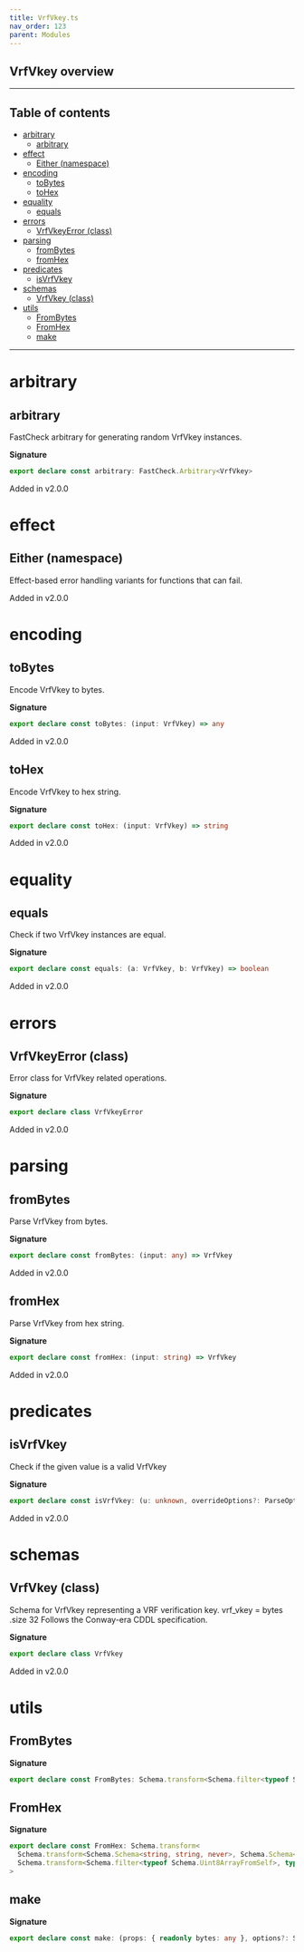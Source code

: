 ```yaml
---
title: VrfVkey.ts
nav_order: 123
parent: Modules
---
```


## VrfVkey overview

---

<h2 class="text-delta">Table of contents</h2>

- [arbitrary](#arbitrary)
  - [arbitrary](#arbitrary-1)
- [effect](#effect)
  - [Either (namespace)](#either-namespace)
- [encoding](#encoding)
  - [toBytes](#tobytes)
  - [toHex](#tohex)
- [equality](#equality)
  - [equals](#equals)
- [errors](#errors)
  - [VrfVkeyError (class)](#vrfvkeyerror-class)
- [parsing](#parsing)
  - [fromBytes](#frombytes)
  - [fromHex](#fromhex)
- [predicates](#predicates)
  - [isVrfVkey](#isvrfvkey)
- [schemas](#schemas)
  - [VrfVkey (class)](#vrfvkey-class)
- [utils](#utils)
  - [FromBytes](#frombytes-1)
  - [FromHex](#fromhex-1)
  - [make](#make)

---

# arbitrary

## arbitrary

FastCheck arbitrary for generating random VrfVkey instances.

**Signature**

```ts
export declare const arbitrary: FastCheck.Arbitrary<VrfVkey>
```

Added in v2.0.0

# effect

## Either (namespace)

Effect-based error handling variants for functions that can fail.

Added in v2.0.0

# encoding

## toBytes

Encode VrfVkey to bytes.

**Signature**

```ts
export declare const toBytes: (input: VrfVkey) => any
```

Added in v2.0.0

## toHex

Encode VrfVkey to hex string.

**Signature**

```ts
export declare const toHex: (input: VrfVkey) => string
```

Added in v2.0.0

# equality

## equals

Check if two VrfVkey instances are equal.

**Signature**

```ts
export declare const equals: (a: VrfVkey, b: VrfVkey) => boolean
```

Added in v2.0.0

# errors

## VrfVkeyError (class)

Error class for VrfVkey related operations.

**Signature**

```ts
export declare class VrfVkeyError
```

Added in v2.0.0

# parsing

## fromBytes

Parse VrfVkey from bytes.

**Signature**

```ts
export declare const fromBytes: (input: any) => VrfVkey
```

Added in v2.0.0

## fromHex

Parse VrfVkey from hex string.

**Signature**

```ts
export declare const fromHex: (input: string) => VrfVkey
```

Added in v2.0.0

# predicates

## isVrfVkey

Check if the given value is a valid VrfVkey

**Signature**

```ts
export declare const isVrfVkey: (u: unknown, overrideOptions?: ParseOptions | number) => u is VrfVkey
```

Added in v2.0.0

# schemas

## VrfVkey (class)

Schema for VrfVkey representing a VRF verification key.
vrf_vkey = bytes .size 32
Follows the Conway-era CDDL specification.

**Signature**

```ts
export declare class VrfVkey
```

Added in v2.0.0

# utils

## FromBytes

**Signature**

```ts
export declare const FromBytes: Schema.transform<Schema.filter<typeof Schema.Uint8ArrayFromSelf>, typeof VrfVkey>
```

## FromHex

**Signature**

```ts
export declare const FromHex: Schema.transform<
  Schema.transform<Schema.Schema<string, string, never>, Schema.Schema<Uint8Array, Uint8Array, never>>,
  Schema.transform<Schema.filter<typeof Schema.Uint8ArrayFromSelf>, typeof VrfVkey>
>
```

## make

**Signature**

```ts
export declare const make: (props: { readonly bytes: any }, options?: Schema.MakeOptions | undefined) => VrfVkey
```
